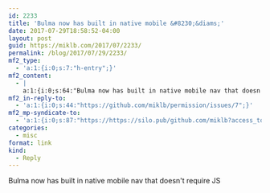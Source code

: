 ```yaml
---
id: 2233
title: 'Bulma now has built in native mobile &#8230;&diams;'
date: 2017-07-29T18:58:52-04:00
layout: post
guid: https://miklb.com/2017/07/2233/
permalink: /blog/2017/07/29/2233/
mf2_type:
  - 'a:1:{i:0;s:7:"h-entry";}'
mf2_content:
  - |
    a:1:{i:0;s:64:"Bulma now has built in native mobile nav that doesn't require JS";}
mf2_in-reply-to:
  - 'a:1:{i:0;s:44:"https://github.com/miklb/permission/issues/7";}'
mf2_mp-syndicate-to:
  - 'a:1:{i:0;s:87:"https://https://silo.pub/github.com/miklb?access_token=2684efb7c1c00a92a6e08c2bcd1fc2c6";}'
categories:
  - misc
format: link
kind:
  - Reply
---
```

Bulma now has built in native mobile nav that doesn't require JS